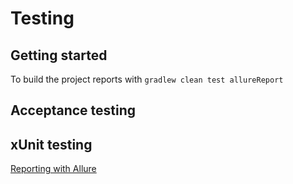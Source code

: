 # Testing

## Getting started

To build the project reports with `gradlew clean test allureReport`

## Acceptance testing

## xUnit testing

[Reporting with Allure](https://vondacho.github.io/arch-c4-sync/test/all/)
